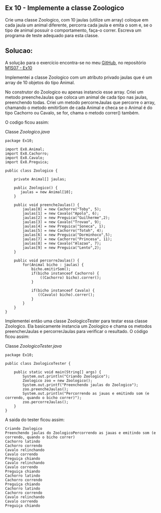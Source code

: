 ## Ex 10 - Implemente a classe Zoologico

Crie uma classe Zoologico, com 10 jaulas (utilize um array) coloque em cada jaula um animal diferente, percorra cada jaula e emita o som e, se o tipo de animal possuir o comportamento, faça-o correr. Escreva um programa de teste adequado para esta classe.

## Solucao:

A solução para o exercício encontra-se no meu [GitHub](https://github.com/royergc), no repositório [M1S07 - Ex10](https://github.com/royergc/M1S07/tree/main/src/Ex10)

Implementei a classe Zoologico com um atributo privado jaulas que é um array de 10 objetos do tipo Animal.

No construtor do Zoologico eu apenas instancio esse array.
Criei um metodo preencheJaulas que coloca um animal de cada tipo nas jaulas, preenchendo todas.
Criei um metodo percorreJaulas que percorre o array, chamando o metodo emitirSom de cada Animal e checa se o Animal é do tipo
Cachorro ou Cavalo, se for, chama o metodo correr() também.

O codigo ficou assim:

Classe *Zoologico.java*
```
package Ex10;

import Ex8.Animal;
import Ex8.Cachorro;
import Ex8.Cavalo;
import Ex8.Preguica;

public class Zoologico {

    private Animal[] jaulas;

    public Zoologico() {
       jaulas = new Animal[10];
    }

    public void preencheJaulas() {
        jaulas[0] = new Cachorro("Toby", 5);
        jaulas[1] = new Cavalo("Apolo", 6);
        jaulas[2] = new Preguica("Guilherme",2);
        jaulas[3] = new Cavalo("Trovao", 9);
        jaulas[4] = new Preguica("Soneca", 1);
        jaulas[5] = new Cachorro("Totoh", 4);
        jaulas[6] = new Preguica("Dorminhoco",5);
        jaulas[7] = new Cachorro("Princesa", 11);
        jaulas[8] = new Cavalo("Alazao", 7);
        jaulas[9] = new Preguica("Lento",2);
    }

    public void percorreJaulas() {
        for(Animal bicho : jaulas) {
            bicho.emitirSom();
            if(bicho instanceof Cachorro) {
                ((Cachorro) bicho).correr();
            }

            if(bicho instanceof Cavalo) {
               ((Cavalo) bicho).correr();
            }
        }
    }
}
```

Implementei então uma classe ZoologicoTester para testar essa classe Zoologico. Ela basicamente instancia um Zoologico e chama os metodos preencherJaulas e percorrerJaulas para verificar o resultado.
O código ficou assim:

Classe *ZoologicoTester.java*
```
package Ex10;

public class ZoologicoTester {

    public static void main(String[] args) {
        System.out.println("Criando Zoologico");
        Zoologico zoo = new Zoologico();
        System.out.printf("Preenchendo jaulas do Zoologico");
        zoo.preencheJaulas();
        System.out.println("Percorrendo as jauas e emitindo som (e correndo, quando o bicho correr)");
        zoo.percorreJaulas();
    }
}
```

A saida do tester ficou assim:
```
Criando Zoologico
Preenchendo jaulas do ZoologicoPercorrendo as jauas e emitindo som (e correndo, quando o bicho correr)
Cachorro latindo
Cachorro correndo
Cavalo relinchando
Cavalo correndo
Preguiça chiando
Cavalo relinchando
Cavalo correndo
Preguiça chiando
Cachorro latindo
Cachorro correndo
Preguiça chiando
Cachorro latindo
Cachorro correndo
Cavalo relinchando
Cavalo correndo
Preguiça chiando
```